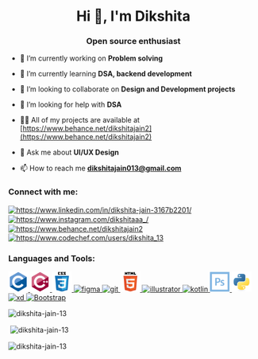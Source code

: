 <h1 align="center">Hi 👋, I'm Dikshita</h1>
<h3 align="center">Open source enthusiast</h3>

- 🔭 I’m currently working on **Problem solving**

- 🌱 I’m currently learning **DSA, backend development**

- 👯 I’m looking to collaborate on **Design and Development projects**

- 🤝 I’m looking for help with **DSA**

- 👨‍💻 All of my projects are available at [https://www.behance.net/dikshitajain2](https://www.behance.net/dikshitajain2)

- 💬 Ask me about **UI/UX Design**

- 📫 How to reach me **dikshitajain013@gmail.com**

<h3 align="left">Connect with me:</h3>
<p align="left">
<a href="https://linkedin.com/in/https://www.linkedin.com/in/dikshita-jain-3167b2201/" target="blank"><img align="center" src="https://raw.githubusercontent.com/rahuldkjain/github-profile-readme-generator/master/src/images/icons/Social/linked-in-alt.svg" alt="https://www.linkedin.com/in/dikshita-jain-3167b2201/" height="30" width="40" /></a>
<a href="https://instagram.com/https://www.instagram.com/dikshitaaa_/" target="blank"><img align="center" src="https://raw.githubusercontent.com/rahuldkjain/github-profile-readme-generator/master/src/images/icons/Social/instagram.svg" alt="https://www.instagram.com/dikshitaaa_/" height="30" width="40" /></a>
<a href="https://www.behance.net/https://www.behance.net/dikshitajain2" target="blank"><img align="center" src="https://raw.githubusercontent.com/rahuldkjain/github-profile-readme-generator/master/src/images/icons/Social/behance.svg" alt="https://www.behance.net/dikshitajain2" height="30" width="40" /></a>
<a href="https://www.codechef.com/users/https://www.codechef.com/users/dikshita_13" target="blank"><img align="center" src="https://cdn.jsdelivr.net/npm/simple-icons@3.1.0/icons/codechef.svg" alt="https://www.codechef.com/users/dikshita_13" height="30" width="40" /></a>
</p>

<h3 align="left">Languages and Tools:</h3>
<p align="left"> <a href="https://www.cprogramming.com/" target="_blank" rel="noreferrer"> <img src="https://raw.githubusercontent.com/devicons/devicon/master/icons/c/c-original.svg" alt="c" width="40" height="40"/> </a> <a href="https://www.w3schools.com/cpp/" target="_blank" rel="noreferrer"> <img src="https://raw.githubusercontent.com/devicons/devicon/master/icons/cplusplus/cplusplus-original.svg" alt="cplusplus" width="40" height="40"/> </a> <a href="https://www.w3schools.com/css/" target="_blank" rel="noreferrer"> <img src="https://raw.githubusercontent.com/devicons/devicon/master/icons/css3/css3-original-wordmark.svg" alt="css3" width="40" height="40"/> </a> <a href="https://www.figma.com/" target="_blank" rel="noreferrer"> <img src="https://www.vectorlogo.zone/logos/figma/figma-icon.svg" alt="figma" width="40" height="40"/> </a> <a href="https://git-scm.com/" target="_blank" rel="noreferrer"> <img src="https://www.vectorlogo.zone/logos/git-scm/git-scm-icon.svg" alt="git" width="40" height="40"/> </a> <a href="https://www.w3.org/html/" target="_blank" rel="noreferrer"> <img src="https://raw.githubusercontent.com/devicons/devicon/master/icons/html5/html5-original-wordmark.svg" alt="html5" width="40" height="40"/> </a> <a href="https://www.adobe.com/in/products/illustrator.html" target="_blank" rel="noreferrer"> <img src="https://www.vectorlogo.zone/logos/adobe_illustrator/adobe_illustrator-icon.svg" alt="illustrator" width="40" height="40"/> </a> <a href="https://kotlinlang.org" target="_blank" rel="noreferrer"> <img src="https://www.vectorlogo.zone/logos/kotlinlang/kotlinlang-icon.svg" alt="kotlin" width="40" height="40"/> </a> <a href="https://www.photoshop.com/en" target="_blank" rel="noreferrer"> <img src="https://raw.githubusercontent.com/devicons/devicon/master/icons/photoshop/photoshop-line.svg" alt="photoshop" width="40" height="40"/> </a> <a href="https://www.python.org" target="_blank" rel="noreferrer"> <img src="https://raw.githubusercontent.com/devicons/devicon/master/icons/python/python-original.svg" alt="python" width="40" height="40"/> </a> <a href="https://www.adobe.com/products/xd.html" target="_blank" rel="noreferrer"> <img src="https://cdn.worldvectorlogo.com/logos/adobe-xd.svg" alt="xd" width="40" height="40"/> </a><a href="https://getbootstrap.com/"><img height="50" src="https://img.icons8.com/color/50/000000/bootstrap.png" alt="Bootstrap"></a> </p>

<p><img align="center" src="https://github-readme-stats.vercel.app/api/top-langs?username=dikshita-jain-13&show_icons=true&locale=en&layout=compact" alt="dikshita-jain-13" /></p>

<p>&nbsp;<img align="center" src="https://github-readme-stats.vercel.app/api?username=dikshita-jain-13&show_icons=true&locale=en" alt="dikshita-jain-13" /></p>

<p><img align="center" src="https://github-readme-streak-stats.herokuapp.com/?user=dikshita-jain-13&" alt="dikshita-jain-13" /></p>
